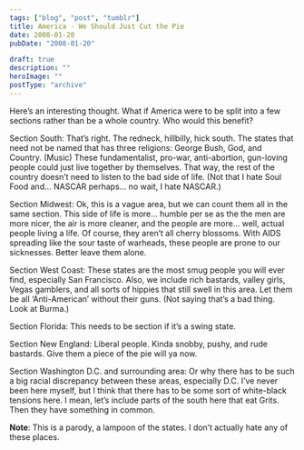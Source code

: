 ```yaml
---
tags: ["blog", "post", "tumblr"]
title: America - We Should Just Cut the Pie
date: 2008-01-20
pubDate: "2008-01-20"

draft: true
description: ""
heroImage: ""
postType: "archive"
---
```


Here’s an interesting thought. What if America were to be split into a few sections rather than be a whole country. Who would this benefit?

Section South: That’s right. The redneck, hillbilly, hick south. The states that need not be named that has three religions: George Bush, God, and Country. (Music)  These fundamentalist, pro-war, anti-abortion, gun-loving people could just live together by themselves. That way, the rest of the country doesn’t need to listen to the bad side of life. (Not that I hate Soul Food and… NASCAR perhaps… no wait, I hate NASCAR.)

Section Midwest: Ok, this is a vague area, but we can count them all in the same section. This side of life is more… humble per se as the the men are more nicer, the air is more cleaner, and the people are more… well, actual people living a life. Of course, they aren’t all cherry blossoms. With AIDS spreading like the sour taste of warheads, these people are prone to our sicknesses. Better leave them alone.

Section West Coast: These states are the most smug people you will ever find, especially San Francisco. Also, we include rich bastards, valley girls, Vegas gamblers, and all sorts of hippies that still swell in this area. Let them be all ‘Anti-American’ without their guns. (Not saying that’s a bad thing. Look at Burma.)

Section Florida: This needs to be section if it’s a swing state.

Section New England: Liberal people. Kinda snobby, pushy, and rude bastards. Give them a piece of the pie will ya now.

Section Washington D.C. and surrounding area: Or why there has to be such a big racial discrepancy between these areas, especially D.C. I’ve never been here myself, but I think that there has to be some sort of white-black tensions here. I mean, let’s include parts of the south here that eat Grits. Then they have something in common.  

**Note**: This is a parody, a lampoon of the states. I don’t actually hate any of these places.
